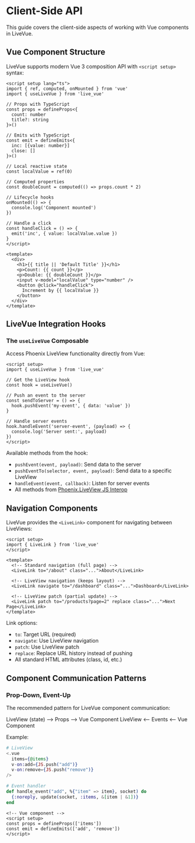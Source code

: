 # Client-Side API

This guide covers the client-side aspects of working with Vue components in LiveVue.

## Vue Component Structure

LiveVue supports modern Vue 3 composition API with `<script setup>` syntax:

```vue
<script setup lang="ts">
import { ref, computed, onMounted } from 'vue'
import { useLiveVue } from 'live_vue'

// Props with TypeScript
const props = defineProps<{
  count: number
  title?: string
}>()

// Emits with TypeScript
const emit = defineEmits<{
  inc: [{value: number}]
  close: []
}>()

// Local reactive state
const localValue = ref(0)

// Computed properties
const doubleCount = computed(() => props.count * 2)

// Lifecycle hooks
onMounted(() => {
  console.log('Component mounted')
})

// Handle a click
const handleClick = () => {
  emit('inc', { value: localValue.value })
}
</script>

<template>
  <div>
    <h1>{{ title || 'Default Title' }}</h1>
    <p>Count: {{ count }}</p>
    <p>Double: {{ doubleCount }}</p>
    <input v-model="localValue" type="number" />
    <button @click="handleClick">
      Increment by {{ localValue }}
    </button>
  </div>
</template>
```

## LiveVue Integration Hooks

### The `useLiveVue` Composable

Access Phoenix LiveView functionality directly from Vue:

```vue
<script setup>
import { useLiveVue } from 'live_vue'

// Get the LiveView hook
const hook = useLiveVue()

// Push an event to the server
const sendToServer = () => {
  hook.pushEvent('my-event', { data: 'value' })
}

// Handle server events
hook.handleEvent('server-event', (payload) => {
  console.log('Server sent:', payload)
})
</script>
```

Available methods from the hook:
- `pushEvent(event, payload)`: Send data to the server
- `pushEventTo(selector, event, payload)`: Send data to a specific LiveView
- `handleEvent(event, callback)`: Listen for server events
- All methods from [Phoenix.LiveView JS Interop](https://hexdocs.pm/phoenix_live_view/js-interop.html#client-hooks-via-phx-hook)

## Navigation Components

LiveVue provides the `<LiveLink>` component for navigating between LiveViews:

```vue
<script setup>
import { LiveLink } from 'live_vue'
</script>

<template>
  <!-- Standard navigation (full page) -->
  <LiveLink to="/about" class="...">About</LiveLink>

  <!-- LiveView navigation (keeps layout) -->
  <LiveLink navigate to="/dashboard" class="...">Dashboard</LiveLink>

  <!-- LiveView patch (partial update) -->
  <LiveLink patch to="/products?page=2" replace class="...">Next Page</LiveLink>
</template>
```

Link options:
- `to`: Target URL (required)
- `navigate`: Use LiveView navigation
- `patch`: Use LiveView patch
- `replace`: Replace URL history instead of pushing
- All standard HTML attributes (class, id, etc.)

## Component Communication Patterns

### Prop-Down, Event-Up

The recommended pattern for LiveVue component communication:

LiveView (state) --> Props --> Vue Component
LiveView <-- Events <-- Vue Component

Example:
```elixir
# LiveView
<.vue
  items={@items}
  v-on:add={JS.push("add")}
  v-on:remove={JS.push("remove")}
/>

# Event handler
def handle_event("add", %{"item" => item}, socket) do
  {:noreply, update(socket, :items, &[item | &1])}
end
```

```vue
<!-- Vue component -->
<script setup>
const props = defineProps(['items'])
const emit = defineEmits(['add', 'remove'])
</script>